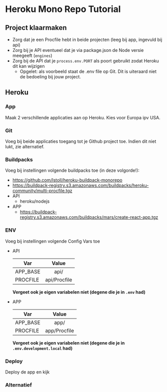 # Heroku Mono Repo Tutorial

## Project klaarmaken

- Zorg dat je een Procfile hebt in beide projecten (leeg bij app, ingevuld bij api)
- Zorg bij je API eventueel dat je via package.json de Node versie meegeeft (`engines`)
- Zorg bij de API dat je `process.env.PORT` als poort gebruikt zodat Heroku dit kan wijzigen
  - Opgelet: als voorbeeld staat de .env file op Git. Dit is uiteraard niet de bedoeling bij jouw project.

## Heroku

### App

Maak 2 verschillende applicaties aan op Heroku. Kies voor Europa ipv USA.

### Git

Voeg bij beide applicaties toegang tot je Github project toe.
Indien dit niet lukt, zie alternatief.

### Buildpacks

Voeg bij instellingen volgende buildpacks toe (in deze volgorde!):

- https://github.com/lstoll/heroku-buildpack-monorepo
- https://buildpack-registry.s3.amazonaws.com/buildpacks/heroku-community/multi-procfile.tgz
- API
  - heroku/nodejs
- APP
  - https://buildpack-registry.s3.amazonaws.com/buildpacks/mars/create-react-app.tgz

### ENV

Voeg bij instellingen volgende Config Vars toe

- API

  | Var      |    Value     |
  | -------- | :----------: |
  | APP_BASE |     api/     |
  | PROCFILE | api/Procfile |

  **Vergeet ook je eigen variabelen niet (degene die je in `.env` had)**

- APP

  | Var      |    Value     |
  | -------- | :----------: |
  | APP_BASE |     app/     |
  | PROCFILE | app/Procfile |

  **Vergeet ook je eigen variabelen niet (degene die je in `.env.development.local` had)**

### Deploy

Deploy de app en kijk

### Alternatief